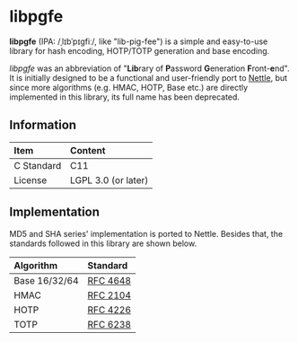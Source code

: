 # libpgfe

**libpgfe** (IPA: /ˌlɪbˈpɪɡfiː/, like "lib-pig-fee") is a simple and easy-to-use library for hash encoding, HOTP/TOTP generation and base encoding.

*libpgfe* was an abbreviation of "**Lib**rary of **P**assword **G**eneration **F**ront-**e**nd". It is initially designed to be a functional and user-friendly port to [Nettle](https://www.lysator.liu.se/~nisse/nettle/), but since more algorithms (e.g. HMAC, HOTP, Base etc.) are directly implemented in this library, its full name has been deprecated.

## Information

| Item       | Content             |
| :--------- | :------------------ |
| C Standard | C11                 |
| License    | LGPL 3.0 (or later) |


## Implementation

MD5 and SHA series' implementation is ported to Nettle. Besides that, the standards followed in this library are shown below.

| Algorithm     | Standard                                           |
| :------------ | :------------------------------------------------- |
| Base 16/32/64 | [RFC 4648](https://www.rfc-editor.org/rfc/rfc4648) |
| HMAC          | [RFC 2104](https://www.rfc-editor.org/rfc/rfc2104) |
| HOTP          | [RFC 4226](https://www.rfc-editor.org/rfc/rfc4226) |
| TOTP          | [RFC 6238](https://www.rfc-editor.org/rfc/rfc6238) |